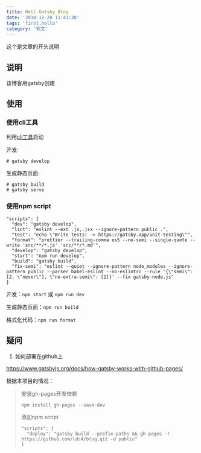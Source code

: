 ```yaml
---
title: Hell Gatsby Blog
date: '2018-12-28 11:41:38'
tags: 'first,hello'
category: '软文'
---
```


这个是文章的开头说明

<!-- end -->


## 说明

该博客用gatsby创建

## 使用

### 使用cli工具
利用[cli工具](https://www.gatsbyjs.org/docs/quick-start)启动

开发:

```
# gatsby develop
```

生成静态页面:

```
# gatsby build
# gatsby serve
```

### 使用npm script

```
"scripts": {
  "dev": "gatsby develop",
  "lint": "eslint --ext .js,.jsx --ignore-pattern public .",
  "test": "echo \"Write tests! -> https://gatsby.app/unit-testing\"",
  "format": "prettier --trailing-comma es5 --no-semi --single-quote --write 'src/**/*.js' 'src/**/*.md'",
  "develop": "gatsby develop",
  "start": "npm run develop",
  "build": "gatsby build",
  "fix-semi": "eslint --quiet --ignore-pattern node_modules --ignore-pattern public --parser babel-eslint --no-eslintrc --rule '{\"semi\": [2, \"never\"], \"no-extra-semi\": [2]}' --fix gatsby-node.js"
}
```

开发：`npm start` 或 `npm run dev`

生成静态页面：`npm run build`

格式化代码：`npm run format`

## 疑问

1. 如何部署在github上

https://www.gatsbyjs.org/docs/how-gatsby-works-with-github-pages/

根据本项目的情况：

> 安装gh-pages开发依赖
>  ```
>  npm install gh-pages --save-dev
>  ```
> 添加npm script
>  ```
>  "scripts": {
>    "deploy": "gatsby build --prefix-paths && gh-pages -r https://github.com/ldc4/blog.git -d public"
>  }
>  ```
  

